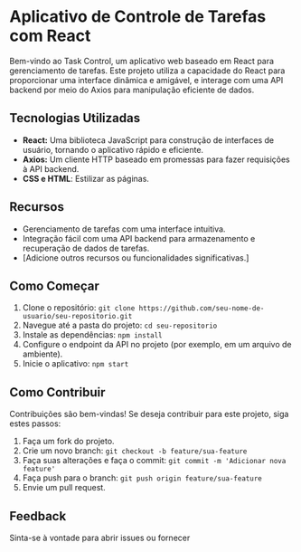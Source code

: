 # Aplicativo de Controle de Tarefas com React

Bem-vindo ao Task Control, um aplicativo web baseado em React para gerenciamento de tarefas. Este projeto utiliza a capacidade do React para proporcionar uma interface dinâmica e amigável, e interage com uma API backend por meio do Axios para manipulação eficiente de dados.

## Tecnologias Utilizadas

- **React:** Uma biblioteca JavaScript para construção de interfaces de usuário, tornando o aplicativo rápido e eficiente.
- **Axios:** Um cliente HTTP baseado em promessas para fazer requisições à API backend.
- **CSS e HTML**: Estilizar as páginas. 

## Recursos

- Gerenciamento de tarefas com uma interface intuitiva.
- Integração fácil com uma API backend para armazenamento e recuperação de dados de tarefas.
- [Adicione outros recursos ou funcionalidades significativas.]

## Como Começar

1. Clone o repositório: `git clone https://github.com/seu-nome-de-usuario/seu-repositorio.git`
2. Navegue até a pasta do projeto: `cd seu-repositorio`
3. Instale as dependências: `npm install`
4. Configure o endpoint da API no projeto (por exemplo, em um arquivo de ambiente).
5. Inicie o aplicativo: `npm start`

## Como Contribuir

Contribuições são bem-vindas! Se deseja contribuir para este projeto, siga estes passos:

1. Faça um fork do projeto.
2. Crie um novo branch: `git checkout -b feature/sua-feature`
3. Faça suas alterações e faça o commit: `git commit -m 'Adicionar nova feature'`
4. Faça push para o branch: `git push origin feature/sua-feature`
5. Envie um pull request.

## Feedback

Sinta-se à vontade para abrir issues ou fornecer
